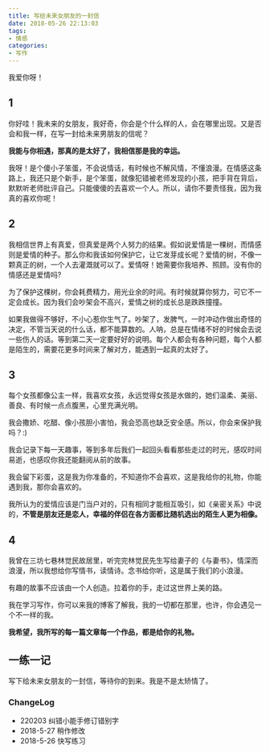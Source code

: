 ```yaml
---
title: 写给未来女朋友的一封信
date: 2018-05-26 22:13:03
tags:
- 情感
categories:
- 写作
---
```


我爱你呀！

<!--more-->

## 1

你好哇！我未来的女朋友，我好奇，你会是个什么样的人，会在哪里出现。又是否会和我一样，在写一封给未来男朋友的信呢？

**我能与你相遇，那真的是太好了，我相信那是我的幸运。**

我呀！是个傻小子笨蛋，不会说情话，有时候也不解风情，不懂浪漫。在情感这条路上，我还只是个新手，是个笨蛋，就像犯错被老师发现的小孩，把手背在背后，默默听老师批评自己。只能傻傻的去喜欢一个人。所以，请你不要责怪我，因为我真的喜欢你呢！

## 2

我相信世界上有真爱，但真爱是两个人努力的结果。假如说爱情是一棵树，而情感则是爱情的种子。那么你和我该如何保护它，让它发芽成长呢？爱情的树，不像一颗真正的树，一个人去灌溉就可以了。爱情呀！她需要你我培养、照顾。没有你的情感还是爱情吗?

为了保护这棵树，你会耗费精力，用光业余的时间。有时候就算你努力，可它不一定会成长。因为我们会吵架会不高兴，爱情之树的成长总是跌跌撞撞。

如果我做得不够好，不小心惹你生气了。吵架了，发脾气，一时冲动作做出奇怪的决定，不管当天说的什么话，都不能算数的。人呐，总是在情绪不好的时候会去说一些伤人的话。等到第二天一定要好好的说明。每个人都会有各种问题，每个人都是陌生的，需要花更多时间来了解对方，能遇到一起真的太好了。

## 3

每个女孩都像公主一样，我喜欢女孩，永远觉得女孩是水做的，她们温柔、美丽、善良、有时候一点点腹黑，心里充满光明。

我会撒娇、吃醋、像小孩胆小害怕，我会恐高也缺乏安全感。所以，你会来保护我吗？:)

我会记录下每一天趣事，等到多年后我们一起回头看看那些走过的时光，感叹时间易逝，也感叹你我还能翻阅从前的故事。

我会留下彩蛋，这是我为你准备的，不知道你不会喜欢，这是我给你的礼物，你能遇到我，那你会喜欢的。

我所认为的爱情应该是门当户对的，只有相同才能相互吸引，如《亲密关系》中说的，**不管是朋友还是恋人，幸福的伴侣在各方面都比随机选出的陌生人更为相像。**

## 4

我曾在三坊七巷林觉民故居里，听完完林觉民先生写给妻子的《与妻书》，情深而浪漫，所以我想给你写情书，读情诗。念书给你听，这是属于我们的小浪漫。

有趣的故事不应该由一个人创造。拉着你的手，走过这世界上美的路。

我在学习写作，你可以来我的博客了解我，我的一切都在那里，也许，你会遇见一个不一样的我。

**我希望，我所写的每一篇文章每一个作品，都是给你的礼物。**

## 一练一记

写下给未来女朋友的一封信，等待你的到来。我是不是太矫情了。

### ChangeLog

- 220203 纠错小能手修订错别字
- 2018-5-27 稍作修改
- 2018-5-26 快写练习
